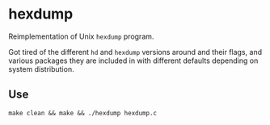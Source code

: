 # hexdump

Reimplementation of Unix `hexdump` program.

Got tired of the different `hd` and `hexdump` versions around and their flags, and various packages they are included in with different defaults depending on system distribution.

## Use

`make clean && make && ./hexdump hexdump.c`
